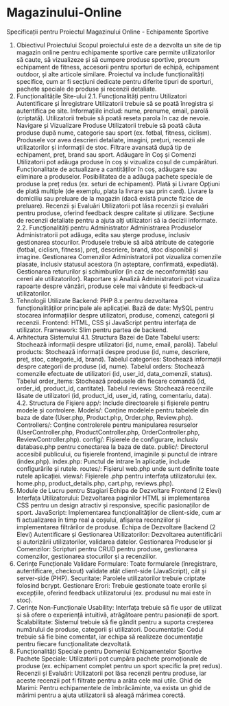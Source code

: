 # Magazinului-Online
Specificații pentru Proiectul Magazinului Online - Echipamente Sportive
1. Obiectivul Proiectului
Scopul proiectului este de a dezvolta un site de tip magazin online pentru echipamente
sportive care permite utilizatorilor să caute, să vizualizeze și să cumpere produse sportive,
 precum echipament de fitness, accesorii pentru sporturi de echipă, echipament outdoor, și alte
 articole similare. Proiectul va include funcționalități specifice, cum ar fi secțiuni dedicate
 pentru diferite tipuri de sporturi, pachete speciale de produse și recenzii detaliate.
3. Funcționalitățile Site-ului
2.1. Funcționalități pentru Utilizatori
Autentificare și Înregistrare
Utilizatorii trebuie să se poată înregistra și autentifica pe site. Informațiile includ: nume, prenume, email, parolă (criptată).
Utilizatorii trebuie să poată reseta parola în caz de nevoie.
Navigare și Vizualizare Produse
Utilizatorii trebuie să poată căuta produse după nume, categorie sau sport (ex. fotbal, fitness, ciclism).
Produsele vor avea descrieri detaliate, imagini, prețuri, recenzii ale utilizatorilor și informații de stoc.
Filtrare avansată după tip de echipament, preț, brand sau sport.
Adăugare în Coș și Comenzi
Utilizatorii pot adăuga produse în coș și vizualiza coșul de cumpărături.
Funcționalitate de actualizare a cantităților în coș, adăugare sau eliminare a produselor.
Posibilitatea de a adăuga pachete speciale de produse la preț redus (ex. seturi de echipament).
Plată și Livrare
Opțiuni de plată multiple (de exemplu, plata la livrare sau prin card).
Livrare la domiciliu sau preluare de la magazin (dacă există puncte fizice de preluare).
Recenzii și Evaluări
Utilizatorii pot lăsa recenzii și evaluări pentru produse, oferind feedback despre calitate și utilizare.
Secțiune de recenzii detaliate pentru a ajuta alți utilizatori să ia decizii informate.
2.2. Funcționalități pentru Administrator
Administrarea Produselor
Administratorii pot adăuga, edita sau șterge produse, inclusiv gestionarea stocurilor.
Produsele trebuie să aibă atribute de categorie (fotbal, ciclism, fitness), preț, descriere, brand, stoc disponibil și imagine.
Gestionarea Comenzilor
Administratorii pot vizualiza comenzile plasate, inclusiv statusul acestora (în așteptare, confirmată, expediată).
Gestionarea retururilor și schimburilor (în caz de neconformități sau cereri ale utilizatorilor).
Raportare și Analiză
Administratorii pot vizualiza rapoarte despre vânzări, produse cele mai vândute și feedback-ul utilizatorilor.
4. Tehnologii Utilizate
Backend: PHP 8.x pentru dezvoltarea funcționalităților principale ale aplicației.
Bază de date: MySQL pentru stocarea informațiilor despre utilizatori, produse, comenzi, categorii și recenzii.
Frontend: HTML, CSS și JavaScript pentru interfața de utilizator.
Framework: Slim pentru partea de backend.
5. Arhitectura Sistemului
4.1. Structura Bazei de Date
Tabelul users: Stochează informații despre utilizatori (id, nume, email, parolă).
Tabelul products: Stochează informații despre produse (id, nume, descriere, preț, stoc, categorie_id, brand).
Tabelul categories: Stochează informații despre categorii de produse (id, nume).
Tabelul orders: Stochează comenzile efectuate de utilizatori (id, user_id, data_comenzii, status).
Tabelul order_items: Stochează produsele din fiecare comandă (id, order_id, product_id, cantitate).
Tabelul reviews: Stochează recenziile lăsate de utilizatori (id, product_id, user_id, rating, comentariu, data).
4.2. Structura de Fişiere
app/: Include directoarele și fișierele pentru modele și controlere.
Models/: Conține modelele pentru tabelele din baza de date (User.php, Product.php, Order.php, Review.php).
Controllers/: Conține controlerele pentru manipularea resurselor (UserController.php, ProductController.php, OrderController.php, ReviewController.php).
config/: Fișierele de configurare, inclusiv database.php pentru conectarea la baza de date.
public/: Directorul accesibil publicului, cu fișierele frontend, imaginile și punctul de intrare (index.php).
index.php: Punctul de intrare în aplicație, include configurările și rutele.
routes/: Fișierul web.php unde sunt definite toate rutele aplicației.
views/: Fișierele .php pentru interfața utilizatorului (ex. home.php, product_details.php, cart.php, reviews.php).
6. Module de Lucru pentru Stagiari
Echipa de Dezvoltare Frontend (2 Elevi)
Interfața Utilizatorului: Dezvoltarea paginilor HTML și implementarea CSS pentru un design atractiv și responsive, specific pasionaților de sport.
JavaScript: Implementarea funcționalităților de client-side, cum ar fi actualizarea în timp real a coșului, afișarea recenziilor și implementarea filtrărilor de produse.
Echipa de Dezvoltare Backend (2 Elevi)
Autentificare și Gestionarea Utilizatorilor: Dezvoltarea autentificării și autorizării utilizatorilor, validarea datelor.
Gestionarea Produselor și Comenzilor: Scripturi pentru CRUD pentru produse, gestionarea comenzilor, gestionarea stocurilor și a recenziilor.
7. Cerințe Funcționale
Validare Formulare: Toate formularele (înregistrare, autentificare, checkout) validate atât client-side (JavaScript), cât și server-side (PHP).
Securitate: Parolele utilizatorilor trebuie criptate folosind bcrypt.
Gestionare Erori: Trebuie gestionate toate erorile și excepțiile, oferind feedback utilizatorului (ex. produsul nu mai este în stoc).
8. Cerințe Non-Funcționale
Usability: Interfața trebuie să fie ușor de utilizat și să ofere o experiență intuitivă, atrăgătoare pentru pasionații de sport.
Scalabilitate: Sistemul trebuie să fie gândit pentru a suporta creșterea numărului de produse, categorii și utilizatori.
Documentație: Codul trebuie să fie bine comentat, iar echipa să realizeze documentație pentru fiecare funcționalitate dezvoltată.
9. Funcționalități Speciale pentru Domeniul Echipamentelor Sportive
Pachete Speciale: Utilizatorii pot cumpăra pachete promoționale de produse (ex. echipament complet pentru un sport specific la preț redus).
Recenzii și Evaluări: Utilizatorii pot lăsa recenzii pentru produse, iar aceste recenzii pot fi filtrate pentru a arăta cele mai utile.
Ghid de Marimi: Pentru echipamentele de îmbrăcăminte, va exista un ghid de mărimi pentru a ajuta utilizatorii să aleagă mărimea corectă.

